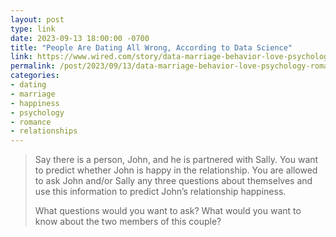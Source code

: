 ```yaml
---
layout: post
type: link
date: 2023-09-13 18:00:00 -0700
title: "People Are Dating All Wrong, According to Data Science"
link: https://www.wired.com/story/data-marriage-behavior-love-psychology-romance/
permalink: /post/2023/09/13/data-marriage-behavior-love-psychology-romance
categories: 
- dating
- marriage
- happiness
- psychology
- romance
- relationships
---
```

<blockquote><p>Say there is a person, John, and he is partnered with Sally. You want to predict whether John is happy in the relationship. You are allowed to ask John and/or Sally any three questions about themselves and use this information to predict John’s relationship happiness.</p>
<p>What questions would you want to ask? What would you want to know about the two members of this couple?</p></blockquote>